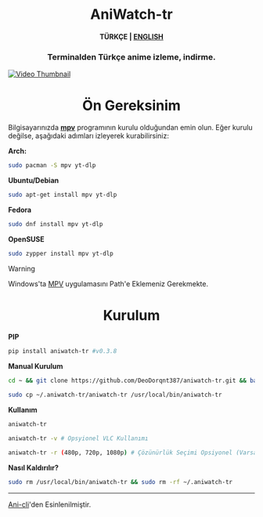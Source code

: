 <h1 align="center">
<strong> AniWatch-tr </strong>
</h1>

<h4 align="center">
TÜRKÇE | <a href="https://github.com/DeoDorqnt387/aniwatch-tr/blob/main/eng.md">ENGLISH</a>
</h4>

<h3 align="center">
    Terminalden Türkçe anime izleme, indirme.
</h3>

[![Video Thumbnail](https://github.com/user-attachments/assets/311a0f45-91f9-44dc-827a-47a623876d86)](https://github.com/user-attachments/assets/311a0f45-91f9-44dc-827a-47a623876d86)

<h1 align="center">
    <b>Ön Gereksinim</b>
</h1>

Bilgisayarınızda [**mpv**](https://github.com/mpv-player/mpv) programının kurulu olduğundan emin olun. Eğer kurulu değilse, aşağıdaki adımları izleyerek kurabilirsiniz:

**Arch:**
```bash
sudo pacman -S mpv yt-dlp
```
**Ubuntu/Debian**
```bash
sudo apt-get install mpv yt-dlp
```
**Fedora**
```bash
sudo dnf install mpv yt-dlp
```
**OpenSUSE**
```bash
sudo zypper install mpv yt-dlp
```

> [!WARNING]  
> Windows'ta [MPV](https://github.com/shinchiro/mpv-winbuild-cmake/releases) uygulamasını Path'e Eklemeniz Gerekmekte.

<h1 align="center">
    <b>Kurulum</b>
</h1>

**PIP**
```bash
pip install aniwatch-tr #v0.3.8
```

**Manual Kurulum**
```bash
cd ~ && git clone https://github.com/DeoDorqnt387/aniwatch-tr.git && bash aniwatch-tr/install.sh
```
```bash
sudo cp ~/.aniwatch-tr/aniwatch-tr /usr/local/bin/aniwatch-tr
```
**Kullanım**
```bash
aniwatch-tr
```
```bash
aniwatch-tr -v # Opsyionel VLC Kullanımı
```
```bash
aniwatch-tr -r (480p, 720p, 1080p) # Çözünürlük Seçimi Opsiyonel (Varsayılan En Yüksek Çözünürlük)
```
**Nasıl Kaldırılır?**
```bash
sudo rm /usr/local/bin/aniwatch-tr && sudo rm -rf ~/.aniwatch-tr
```

<hr>

[Ani-cli](https://github.com/pystardust/ani-cli)'den Esinlenilmiştir.
